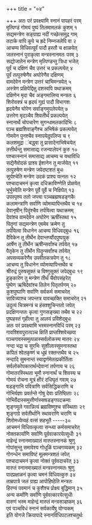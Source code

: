 +++
title = "०४"

+++
अतः परं प्रवक्ष्यामि स्नानं पापहरं परम्  
मृत्पिण्डं गोमयं पुष्पं तिलमामलकं कुशम् १  
सद्यमन्त्रेण सङ्ग्राह्य नदीं गच्छेत्समुद्र गाम्  
तटाके वापि कूपे च ह्रदे निम्नजलेपि वा २  
आचम्य विधिवत्पूर्वं पादौ हस्तौ च क्षाळयेत्  
जलस्नानं पुराकृत्वा मन्त्रस्नानमतः परम् ३  
सद्योजातेन मन्त्रेण मृत्पिण्डन्तु त्रिधा भजेत्  
पूर्वं च दक्षिणं चैव उत्तरं च प्रकल्पयेत् ४  
पूर्वं तत्पुरुषेणैव अघोरेणैव दक्षिणम्  
वामदेवेन मन्त्रेण उत्तरं चाभिमन्त्रयेत् ५  
अस्त्रेण प्रक्षिपेद्दिक्षु दशस्वपि यथाक्रमम्  
दक्षिणेन मृदा चैव अङ्गमालिप्य मन्त्रतः ६  
शिरोवक्त्रं च हृदयं गुह्यं पादौ विभागशः  
हृदयेनैव घोरेण सर्वाङ्गमुपलेपयेत् ७  
उत्तरेण मृदञ्चैव शिवतीर्थं प्रकल्पयेत्  
स्नानार्थे चोपचारेण सुगन्धामलकादिभिः ८  
पञ्च ब्रह्मशिवाङ्गैश्च अभिषेकं प्रकल्पयेत्  
गोमयेन पुनश्चैव स्नापयेदुपलिप्य च ९  
कलशमुद्रा ंबद्ध्वा तु प्रासादेनाभिषेचयेत्  
तत्तीर्थन्तु समासाद्य रजन्यालेपनं कुरु १०  
पश्चात्स्नानं समासाद्य आचम्य च यथाविधि  
सद्येनैवोदकं प्राश्य ईशानेन तु मार्जयेत् ११  
तत्पुरुषेण मन्त्रेण जपेदष्टशतं बुधः  
सूर्यश्चेति मन्त्रेण उदकं प्राश्य यत्नतः १२  
पश्चादाचमनं कृत्वा दधिक्राविण्णेति प्रोक्षयेत्  
भूर्भुस्वेति मन्त्रेण पूर्वे पूर्वे च निक्षिपेत् १३  
उपस्पृश्य ततो जप्त्वा पञ्चब्रह्मषडङ्गकैः  
कलामन्त्राणि सर्वाणि व्योमव्यापिन्तथैव च १४  
देवानृषीन् पितॄंश्चैव तर्पयित्वा यथाक्रमम्  
देवांश्च वामदेवेन अघोरेण ऋषींस्तथा १५  
पितॄणां सद्यमन्त्रेण एवमेव क्रमेण तु  
तर्पयित्वा विधानेन आचम्य विधिवद्बुधः १६  
दैविकेन तु तीर्थेन देवान्तर्प्योदपुष्पयुक्  
आर्षेण तु तीर्थेन ऋषीन्सर्वांश्च तर्पयेत् १७  
पैतृकेन तु तीर्थेन पितॄन्सर्वांश्च तर्पयेत्  
अपसव्यकरेणैव उपवीतकत्रयेण तु १८  
आचम्य तु विधानेन व्योमव्यापिन्तथैव च  
श्रीरुद्रं पुरुषसूक्तं च विष्णुसूक्तं जपेद्बुधः १९  
हुङ्कारेण तु मन्त्रेण तीर्थं चैवोपसंहरेत्  
पुष्पेण ऋषिदेवांश्च तिलेन पितृतर्पणम् २०  
कुशपुष्पाणि सर्वाणि सर्वकर्म समाचरेत्  
सावित्र्याश्च जपन्तत्र यावच्छक्ति समाचरेत् २१  
उदुत्यं चित्रमन्त्रं च हंसश्शुचिन्ततो जपेत्  
प्रदक्षिणन्ततः कृत्वा गुणसङ्ख्या तथैव च २२  
पुष्पहस्तं गृहीत्वा तु आलयं प्रविशेद्बुधः  
अतः परं प्रवक्ष्यामि भस्मस्नानविधिं परम् २३  
गावश्शिवपुरात्पञ्च क्षितिं प्राप्तश्शिवेच्छया  
पञ्चगावस्समुत्पन्नास्सर्वलोकस्य मातरः २४  
नन्दा भद्रा च सुरभिः सुशीलास्सुमनास्तथा  
कपिलं श्वेतकृष्णं च धूम्रं रक्तन्तथैव च २५  
नन्दादि सुमनान्तं स्याद्वर्णमेतत्प्रकीर्तिताः  
सर्वलोकोपकारार्थन्देवानां तर्पणाय च २६  
गोमातरस्स्थिता भूमौ स्नानार्थं च शिवस्य च  
गोमयं रोचना मूत्रं क्षीरं दधिघृतं गवाम् २७  
षडङ्गानि पवित्राणि सर्वसिद्धिकराणि च  
गोभिर्यज्ञाः प्रवर्तन्ते गोषु देवाः प्रतिष्ठिताः २८  
गोभिर्वेदास्समुत्तीर्णास्सषडङ्गपदक्रमाः  
शृङ्गमूले गवान्नित्यं ब्रह्मविष्णुश्च संस्थिताः २९  
शृङ्गाग्रे सर्वतीर्थानि स्थावराणि चराणि च  
शिरोमध्येप्यहं वत्सं सहभूतै -----३०  
आचमनं विधिवत्कृत्वा सन्ध्या कर्मसमाचरेत्  
नोक्तकार्याणि सर्वाणि पूर्ववत्कारयेत्सुधीः ३१  
माहेन्द्रं स्नानमाख्यातं मारुतस्नानकं श्रुणु  
गोपांसुन्तु समावेश्य गोधूळिं पञ्चगव्यकम् ३२  
गोगन्धेन समाविष्टं मूलमन्त्रशतं जपेत्  
पश्चादाचमनं कृत्वा नोक्तं पूर्ववदाचरेत् ३३  
मारुतं स्नानमाख्यातं मन्त्रस्नानमतः श्रुणु  
पादप्रक्षाळनं कृत्वा चमनं विधिवत्कुरु ३४  
ताम्रपात्रे जलं ग्राह्य आपोहिष्ठेति मन्त्रतः  
हिरण्यं पवमानं च कुशैश्च प्रोक्ष्य बुद्धिमान् ३५  
अन्य कर्माणि सर्वाणि पूर्ववत्कारयेत्सुधीः  
वारुणं भस्म माहेन्द्रं मारुतं मन्त्रसञ्ज्ञकम् ३६  
एवं पञ्चविधं स्नानं सर्वकार्येषु योग्यकम्  
इति योगजे क्रियापादे स्नानविधिपटलश्चतुर्थः
